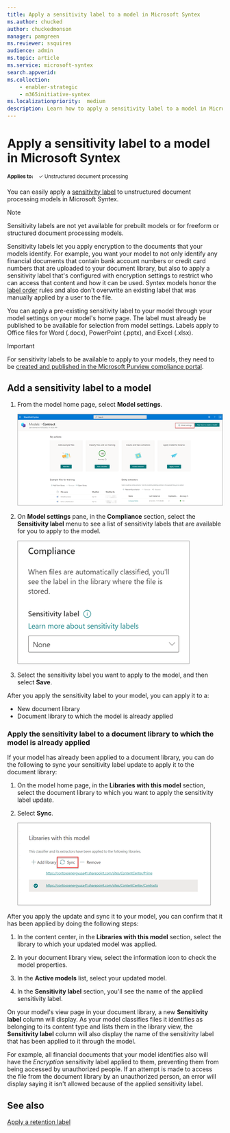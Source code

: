 ```yaml
---
title: Apply a sensitivity label to a model in Microsoft Syntex
ms.author: chucked
author: chuckedmonson
manager: pamgreen
ms.reviewer: ssquires
audience: admin
ms.topic: article
ms.service: microsoft-syntex
search.appverid: 
ms.collection: 
    - enabler-strategic
    - m365initiative-syntex
ms.localizationpriority:  medium
description: Learn how to apply a sensitivity label to a model in Microsoft Syntex.
---
```


# Apply a sensitivity label to a model in Microsoft Syntex

<sup>**Applies to:**  &ensp; &#10003; Unstructured document processing </sup>

You can easily apply a [sensitivity label](../compliance/sensitivity-labels.md) to unstructured document processing models in Microsoft Syntex. 

> [!Note]
> Sensitivity labels are not yet available for prebuilt models or for freeform or structured document processing models.

Sensitivity labels let you apply encryption to the documents that your models identify. For example, you want your model to not only identify any financial documents that contain bank account numbers or credit card numbers that are uploaded to your document library, but also to apply a sensitivity label that's configured with encryption settings to restrict who can access that content and how it can be used. Syntex models honor the [label order](../compliance/apply-sensitivity-label-automatically.md#how-multiple-conditions-are-evaluated-when-they-apply-to-more-than-one-label) rules and also don't overwrite an existing label that was manually applied by a user to the file. 

You can apply a pre-existing sensitivity label to your model through your model settings on your model's home page. The label must already be published to be available for selection from model settings. Labels apply to Office files for Word (.docx), PowerPoint (.pptx), and Excel (.xlsx). 

> [!Important]
> For sensitivity labels to be available to apply to your models, they need to be [created and published in the Microsoft Purview compliance portal](../admin/security-and-compliance/set-up-compliance.md).

## Add a sensitivity label to a model

1. From the model home page, select **Model settings**.

   ![Screenshot of the Models page with the Model settings option highlighted.](../media/content-understanding/sensitivity-model-settings.png)

2. On **Model settings** pane, in the **Compliance** section, select the **Sensitivity label** menu to see a list of sensitivity labels that are available for you to apply to the model.

   ![Screenshot of the Model settings pane showing the sensitivity label menu.](../media/content-understanding/sensitivity-model-settings-pane.png) 

3. Select the sensitivity label you want to apply to the model, and then select **Save**.

After you apply the sensitivity label to your model, you can apply it to a:

- New document library
- Document library to which the model is already applied
 
### Apply the sensitivity label to a document library to which the model is already applied

If your model has already been applied to a document library, you can do the following to sync your sensitivity label update to apply it to the document library:

1. On the model home page, in the **Libraries with this model** section, select the document library to which you want to apply the sensitivity label update.

2. Select **Sync**.

   ![Screenshot showing Libraries with this model section with Sync highlighted.](../media/content-understanding/sensitivity-libraries-sync.png)

After you apply the update and sync it to your model, you can confirm that it has been applied by doing the following steps:

1. In the content center, in the **Libraries with this model** section, select the library to which your updated model was applied. 

2. In your document library view, select the information icon to check the model properties.

3. In the **Active models** list, select your updated model.

4. In the **Sensitivity label** section, you'll see the name of the applied sensitivity label.

On your model's view page in your document library, a new **Sensitivity label** column will display. As your model classifies files it identifies as belonging to its content type and lists them in the library view, the **Sensitivity label** column will also display the name of the sensitivity label that has been applied to it through the model.

For example, all financial documents that your model identifies also will have the *Encryption* sensitivity label applied to them, preventing them from being accessed by unauthorized people. If an attempt is made to access the file from the document library by an unauthorized person, an error will display saying it isn't allowed because of the applied sensitivity label.

## See also

[Apply a retention label](apply-a-retention-label-to-a-model.md)


